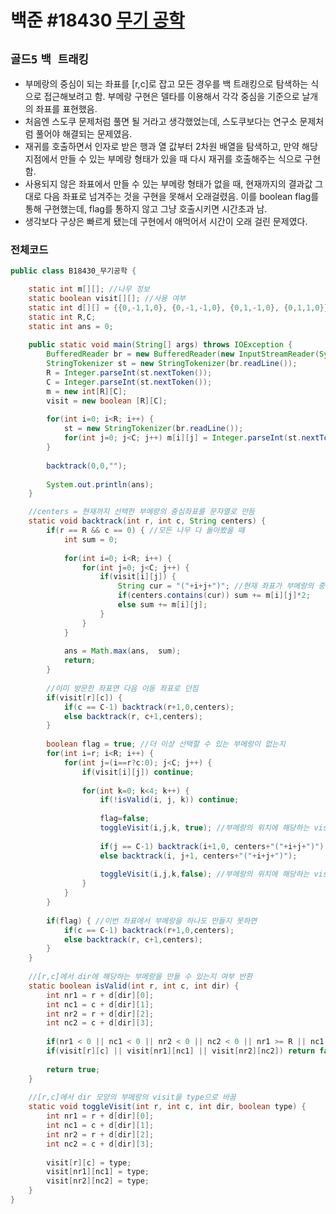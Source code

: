 # 백준 #18430 [무기 공학](https://www.acmicpc.net/problem/18430)
`골드5` `백 트래킹`
---
- 부메랑의 중심이 되는 좌표를 [r,c]로 잡고 모든 경우를 백 트래킹으로 탐색하는 식으로 접근해보려고 함. 부메랑 구현은 델타를 이용해서 각각 중심을 기준으로 날개의 좌표를 표현했음.
- 처음엔 스도쿠 문제처럼 풀면 될 거라고 생각했었는데, 스도쿠보다는 연구소 문제처럼 풀어야 해결되는 문제였음. 
- 재귀를 호출하면서 인자로 받은 행과 열 값부터 2차원 배열을 탐색하고, 만약 해당 지점에서 만들 수 있는 부메랑 형태가 있을 때 다시 재귀를 호출해주는 식으로 구현함. 
- 사용되지 않은 좌표에서 만들 수 있는 부메랑 형태가 없을 때, 현재까지의 결과값 그대로 다음 좌표로 넘겨주는 것을 구현을 못해서 오래걸렸음. 이를 boolean flag를 통해 구현했는데, flag를 통하지 않고 그냥 호출시키면 시간초과 남.
- 생각보다 구상은 빠르게 됐는데 구현에서 애먹어서 시간이 오래 걸린 문제였다.

### 전체코드
```java
public class B18430_무기공학 {

	static int m[][]; //나무 정보
	static boolean visit[][]; //사용 여부
	static int d[][] = {{0,-1,1,0}, {0,-1,-1,0}, {0,1,-1,0}, {0,1,1,0}}; //부메랑의 날개 델타 
	static int R,C;
	static int ans = 0;
	
	public static void main(String[] args) throws IOException {
		BufferedReader br = new BufferedReader(new InputStreamReader(System.in));
		StringTokenizer st = new StringTokenizer(br.readLine());
		R = Integer.parseInt(st.nextToken());
		C = Integer.parseInt(st.nextToken());
		m = new int[R][C];
		visit = new boolean [R][C];
		
		for(int i=0; i<R; i++) {
			st = new StringTokenizer(br.readLine());
			for(int j=0; j<C; j++) m[i][j] = Integer.parseInt(st.nextToken());
		}
		
		backtrack(0,0,"");
		
		System.out.println(ans);
	}

	//centers = 현재까지 선택한 부메랑의 중심좌표를 문자열로 만듬
	static void backtrack(int r, int c, String centers) {
		if(r == R && c == 0) { //모든 나무 다 돌아봤을 때
			int sum = 0;
			
			for(int i=0; i<R; i++) {
				for(int j=0; j<C; j++) {
					if(visit[i][j]) {
						String cur = "("+i+j+")"; //현재 좌표가 부메랑의 중심에 사용된 좌표라면
						if(centers.contains(cur)) sum += m[i][j]*2;
						else sum += m[i][j];
					}
				}
			}
			
			ans = Math.max(ans,  sum);
			return;
		}
		
		//이미 방문한 좌표면 다음 이동 좌표로 던짐
		if(visit[r][c]) {
			if(c == C-1) backtrack(r+1,0,centers);
			else backtrack(r, c+1,centers);
		}
		
		boolean flag = true; //더 이상 선택할 수 있는 부메랑이 없는지
		for(int i=r; i<R; i++) {
			for(int j=(i==r?c:0); j<C; j++) {
				if(visit[i][j]) continue;
				
				for(int k=0; k<4; k++) {
					if(!isValid(i, j, k)) continue;
					
					flag=false;
					toggleVisit(i,j,k, true); //부메랑의 위치에 해당하는 visit을 모두 true로
					
					if(j == C-1) backtrack(i+1,0, centers+"("+i+j+")");
					else backtrack(i, j+1, centers+"("+i+j+")");
					
					toggleVisit(i,j,k,false); //부메랑의 위치에 해당하는 visit을 모두 false로
				}
			}
		}
		
		if(flag) { //이번 좌표에서 부메랑을 하나도 만들지 못하면
			if(c == C-1) backtrack(r+1,0,centers);
			else backtrack(r, c+1,centers);
		}
	}
	
	//[r,c]에서 dir에 해당하는 부메랑을 만들 수 있는지 여부 반환
	static boolean isValid(int r, int c, int dir) {
		int nr1 = r + d[dir][0];
		int nc1 = c + d[dir][1];
		int nr2 = r + d[dir][2];
		int nc2 = c + d[dir][3];
		
		if(nr1 < 0 || nc1 < 0 || nr2 < 0 || nc2 < 0 || nr1 >= R || nc1 >= C || nr2 >= R || nc2 >= C) return false;
		if(visit[r][c] || visit[nr1][nc1] || visit[nr2][nc2]) return false;
		
		return true;
	}
	
	//[r,c]에서 dir 모양의 부메랑의 visit을 type으로 바꿈
	static void toggleVisit(int r, int c, int dir, boolean type) {
		int nr1 = r + d[dir][0];
		int nc1 = c + d[dir][1];
		int nr2 = r + d[dir][2];
		int nc2 = c + d[dir][3];
		
		visit[r][c] = type;
		visit[nr1][nc1] = type;
		visit[nr2][nc2] = type;
	}
}

```

